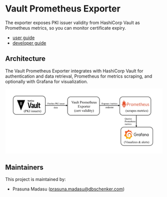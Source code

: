 # Vault Prometheus Exporter
The exporter exposes PKI issuer validity from HashiCorp Vault as Prometheus metrics, so you can monitor certificate expiry.

- [user guide](docs/user-guide.md)
- [developer guide](docs/developer-guide.md)

## Architecture

The Vault Prometheus Exporter integrates with HashiCorp Vault for authentication and data retrieval, Prometheus for metrics scraping, and optionally with Grafana for visualization.

![Architecture Diagram](docs/Architecture.png)

## Maintainers

This project is maintained by: 
- Prasuna Madasu (prasuna.madasu@dbschenker.com)

